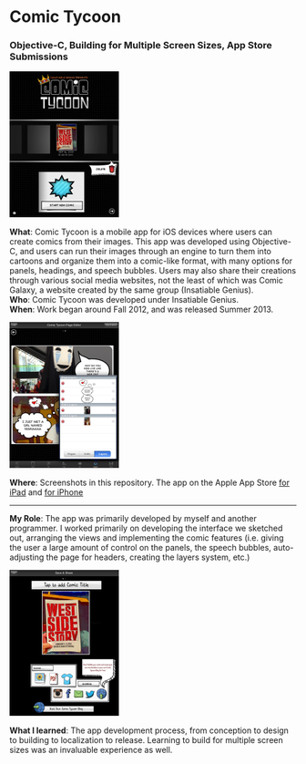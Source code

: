 # Comic Tycoon
### Objective-C, Building for Multiple Screen Sizes, App Store Submissions

<img src="screenshots/1.jpg" alt="LFI Cover" width="192" height="256">

**What**: Comic Tycoon is a mobile app for iOS devices where users can create comics from their images. This app was developed using Objective-C, and users can run their images through an engine to turn them into cartoons and organize them into a comic-like format, with many options for panels, headings, and speech bubbles. Users may also share their creations through various social media websites, not the least of which was Comic Galaxy, a website created by the same group (Insatiable Genius).    
**Who**: Comic Tycoon was developed under Insatiable Genius.    
**When**: Work began around Fall 2012, and was released Summer 2013. 

<img src="screenshots/3.jpg" alt="LFI Cover" width="192" height="256">  

**Where**: Screenshots in this repository. The app on the Apple App Store [for iPad](https://itunes.apple.com/ca/app/comic-tycoon-hd/id609065885?mt=8) and [for iPhone](https://itunes.apple.com/ca/app/comic-tycoon-for-iphone/id659102616?mt=8)

---  

**My Role**: The app was primarily developed by myself and another programmer. I worked primarily on developing the interface we sketched out, arranging the views and implementing the comic features (i.e. giving the user a large amount of control on the panels, the speech bubbles, auto-adjusting the page for headers, creating the layers system, etc.)

<img src="screenshots/4.jpg" alt="LFI Cover" width="192" height="256">

**What I learned**: The app development process, from conception to design to building to localization to release. Learning to build for multiple screen sizes was an invaluable experience as well.

